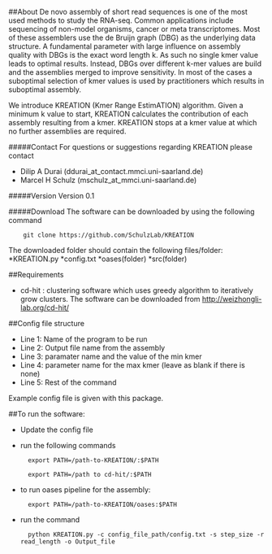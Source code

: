 ##About
De novo assembly of short read sequences is one of the most used methods to study the RNA-seq. Common applications include sequencing of non-model organisms, cancer or meta transcriptomes. Most of these assemblers use the de Bruijn graph (DBG) as the underlying data structure. A fundamental parameter with large influence on  assembly quality with DBGs is the exact word length k. As such no single kmer value leads to optimal results. Instead, DBGs over different k-mer values are build and the assemblies merged to improve sensitivity. In most of the cases a suboptimal selection of kmer values is used by practitioners which results in suboptimal assembly.

We introduce KREATION (Kmer Range EstimATION) algorithm. Given a minimum k value to start, KREATION calculates the contribution of each assembly resulting from a kmer. KREATION stops at a kmer value at which no further assemblies are required.

#####Contact
For questions or suggestions regarding KREATION please contact

* Dilip A Durai (ddurai_at_contact.mmci.uni-saarland.de)
* Marcel H Schulz (mschulz_at_mmci.uni-saarland.de)

#####Version
Version 0.1

#####Download
The software can be downloaded by using the following command
```
	git clone https://github.com/SchulzLab/KREATION
```

The downloaded folder should contain the following files/folder:
*KREATION.py
*config.txt
*oases(folder)
*src(folder)

##Requirements
* cd-hit : clustering software which uses greedy algorithm to iteratively grow clusters. The software can be downloaded from http://weizhongli-lab.org/cd-hit/

##Config file structure
* Line 1: Name of the program to be run
* Line 2: Output file name from the assembly
* Line 3: paramater name and the value of the min kmer
* Line 4: parameter name for the max kmer (leave as blank if there is none)
* Line 5: Rest of the command 

Example config file is given with this package.

##To run the software:
* Update the config file
* run the following commands

  ```
 	export PATH=/path-to-KREATION/:$PATH
  ```

  ```
	export PATH=/path to cd-hit/:$PATH
  ```

* to run oases pipeline for the assembly:

  ```
	export PATH=/path-to-KREATION/oases:$PATH
  ```

* run the command

  ```
	python KREATION.py -c config_file_path/config.txt -s step_size -r read_length -o Output_file
  ```
